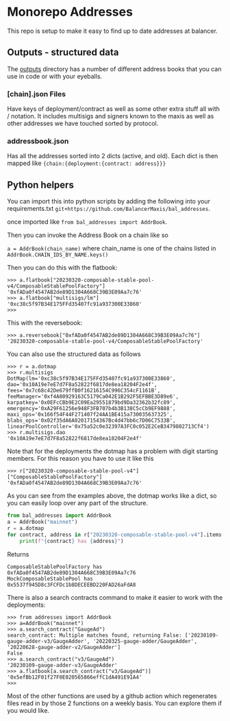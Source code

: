 # Monorepo Addresses

This repo is setup to make it easy to find up to date addresses at balancer.

## Outputs - structured data
The [outputs](./outputs) directory has a number of different address books that you can use in code or with your eyeballs.

### [chain].json Files 
Have keys of deployment/contract as well as some other extra stuff all with / notation.  It includes multisigs and signers known to the maxis as well as other addresses we have touched sorted by protocol.

### addressbook.json
Has all the addresses sorted into 2 dicts (active, and old).  Each dict is then mapped like `{chain:{deployment:{contract: address}}}`


## Python helpers
You can import this into python scripts by adding the following into your requirements.txt `git+https://github.com/BalancerMaxis/bal_addresses`.

once imported like `from bal_addresses import AddrBook`.

Then you can invoke the Address Book on a chain like so

`a = AddrBook(chain_name)` where chain_name is one of the chains listed in `AddrBook.CHAIN_IDS_BY_NAME.keys()`

Then you can do this with the flatbook:
```
>>> a.flatbook["20230320-composable-stable-pool-v4/ComposableStablePoolFactory"]
'0xfADa0f4547AB2de89D1304A668C39B3E09Aa7c76'
>>> a.flatbook["multisigs/lm"]
'0xc38c5f97B34E175FFd35407fc91a937300E33860'
>>> 
```

This with the reversebook:
```text
>>> a.reversebook["0xfADa0f4547AB2de89D1304A668C39B3E09Aa7c76"]
'20230320-composable-stable-pool-v4/ComposableStablePoolFactory'
```

You can also use the structured data as follows
```
>>> r = a.dotmap
>>> r.multisigs
DotMap(lm='0xc38c5f97B34E175FFd35407fc91a937300E33860', dao='0x10A19e7eE7d7F8a52822f6817de8ea18204F2e4f', fees='0x7c68c42De679ffB0f16216154C996C354cF1161B', feeManager='0xf4A80929163C5179Ca042E1B292F5EFBBE3D89e6', karpatkey='0x0EFcCBb9E2C09Ea29551879bd9Da32362b32fc89', emergency='0xA29F61256e948F3FB707b4b3B138C5cCb9EF9888', maxi_ops='0x166f54F44F271407f24AA1BE415a730035637325', blabs_ops='0x02f35dA6A02017154367Bc4d47bb6c7D06C7533B', linearPoolController='0x75a52c0e32397A3FC0c052E2CeB3479802713Cf4')
>>> r.multisigs.dao
'0x10A19e7eE7d7F8a52822f6817de8ea18204F2e4f'
```

Note that for the deployments the dotmap has a problem with digit starting members.  For this reason you have to use it like this
```text
>>> r["20230320-composable-stable-pool-v4"]["ComposableStablePoolFactory"]
'0xfADa0f4547AB2de89D1304A668C39B3E09Aa7c76'
```


As you can see from the examples above, the dotmap works like a dict, so you can easily loop over any part of the structure.

```python
from bal_addresses import AddrBook
a = AddrBook("mainnet")
r = a.dotmap
for contract, address in r["20230320-composable-stable-pool-v4"].items():
    print(f"{contract} has {address}")
```
Returns
```text
ComposableStablePoolFactory has 0xfADa0f4547AB2de89D1304A668C39B3E09Aa7c76
MockComposableStablePool has 0x5537f945D8c3FCFDc1b8DECEEBD220FAD26aFdA8
```

There is also a search contracts command to make it easier to work with the deployments:
```text
>>> from addresses import AddrBook
>>> a=AddrBook("mainnet")
>>> a.search_contract("GaugeAd")
search_contract: Multiple matches found, returning False: ['20230109-gauge-adder-v3/GaugeAdder', '20220325-gauge-adder/GaugeAdder', '20220628-gauge-adder-v2/GaugeAdder']
False
>>> a.search_contract("v3/GaugeAd")
'20230109-gauge-adder-v3/GaugeAdder'
>>> a.flatbook[a.search_contract("v3/GaugeAd")]
'0x5efBb12F01f27F0E020565866effC1dA491E91A4'
>>> 

```
Most of the other functions are used by a github action which regenerates files read in by those 2 functions on a weekly basis.  You can explore them if you would like.  

